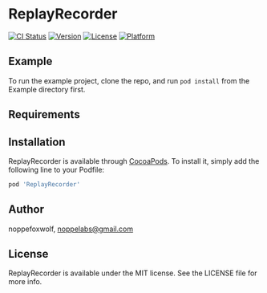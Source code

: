 # ReplayRecorder

[![CI Status](https://img.shields.io/travis/noppefoxwolf/ReplayRecorder.svg?style=flat)](https://travis-ci.org/noppefoxwolf/ReplayRecorder)
[![Version](https://img.shields.io/cocoapods/v/ReplayRecorder.svg?style=flat)](https://cocoapods.org/pods/ReplayRecorder)
[![License](https://img.shields.io/cocoapods/l/ReplayRecorder.svg?style=flat)](https://cocoapods.org/pods/ReplayRecorder)
[![Platform](https://img.shields.io/cocoapods/p/ReplayRecorder.svg?style=flat)](https://cocoapods.org/pods/ReplayRecorder)

## Example

To run the example project, clone the repo, and run `pod install` from the Example directory first.

## Requirements

## Installation

ReplayRecorder is available through [CocoaPods](https://cocoapods.org). To install
it, simply add the following line to your Podfile:

```ruby
pod 'ReplayRecorder'
```

## Author

noppefoxwolf, noppelabs@gmail.com

## License

ReplayRecorder is available under the MIT license. See the LICENSE file for more info.
